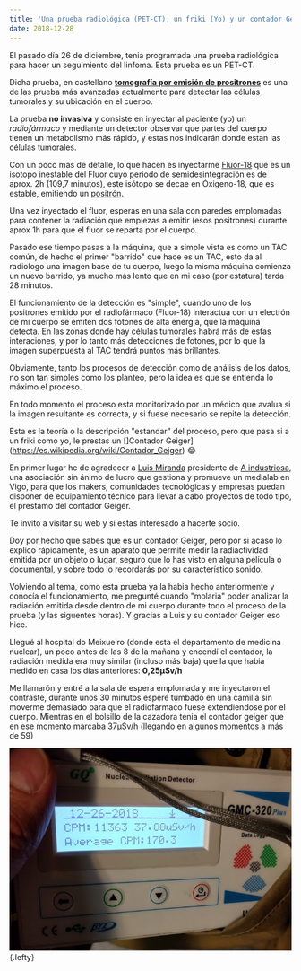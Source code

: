 ```yaml
---
title: 'Una prueba radiológica (PET-CT), un friki (Yo) y un contador Geiger'
date: 2018-12-28
---
```


El pasado día 26 de diciembre, tenia programada una prueba radiológica para hacer un seguimiento del linfoma. Esta prueba es un PET-CT.

Dicha prueba, en castellano **[tomografía por emisión de prositrones](https://es.wikipedia.org/wiki/Tomograf%C3%ADa_por_emisi%C3%B3n_de_positrones)** es una de las prueba más avanzadas actualmente para detectar las células tumorales y su ubicación en el cuerpo.

La prueba **no invasiva** y consiste en inyectar al paciente (yo) un _radiofármaco_ y mediante un detector observar que partes del cuerpo tienen un metabolismo más rápido, y estas nos indicarán donde estan las células tumorales.

Con un poco más de detalle, lo que hacen es inyectarme [Fluor-18](https://es.wikipedia.org/wiki/Fl%C3%BAor_18) que es un isotopo inestable del Fluor cuyo periodo de semidesintegración es de aprox. 2h (109,7 minutos), este isótopo se decae en Óxigeno-18, que es estable, emitiendo un [positrón](https://es.wikipedia.org/wiki/Positr%C3%B3n).

Una vez inyectado el fluor, esperas en una sala con paredes emplomadas para contener la radiación que empiezas a emitir (esos positrones) durante aprox 1h para que el fluor se reparta por el cuerpo. 

Pasado ese tiempo pasas a la máquina, que a simple vista es como un TAC común, de hecho el primer "barrido" que hace es un TAC, esto da al radiologo una imagen base de tu cuerpo, luego la misma máquina comienza un nuevo barrido, ya mucho más lento que en mi caso (por estatura) tarda 28 minutos. 

El funcionamiento de la detección es "simple", cuando uno de los positrones emitido por el radiofármaco (Fluor-18) interactua con un electrón de mi cuerpo se emiten dos fotones de alta energía, que la máquina detecta. En las zonas donde hay células tumorales habrá más de estas interaciones, y por lo tanto más detecciones de fotones, por lo que la imagen superpuesta al TAC tendrá puntos más brillantes.

Obviamente, tanto los procesos de detección como de análisis de los datos, no son tan simples como los planteo, pero la idea es que se entienda lo máximo el proceso.

En todo momento el proceso esta monitorizado por un médico que avalua si la imagen resultante es correcta, y si fuese necesario se repite la detección.

Esta es la teoría o la descripción "estandar" del proceso, pero que pasa si a un friki como yo, le prestas un []Contador Geiger](https://es.wikipedia.org/wiki/Contador_Geiger) :joy:

En primer lugar he de agradecer a [Luis Miranda](https://www.linkedin.com/in/luis-miranda-acebedo-66491471/) presidente de [A industriosa](https://intranet.aindustriosa.org/), una asociación sin ánimo de lucro que gestiona y promueve un medialab en Vigo, para que los makers, comunidades tecnológicas y empresas puedan disponer de equipamiento técnico para llevar a cabo proyectos de todo tipo, el prestamo del contador Geiger.

Te invito a visitar su web y si estas interesado a hacerte socio.

Doy por hecho que sabes que es un contador Geiger, pero por si acaso lo explico rápidamente, es un aparato que permite medir la radiactividad emitida por un objeto o lugar, seguro que lo has visto en alguna película o documental, y sobre todo lo recordarás por su característico sonido.

Volviendo al tema, como esta prueba ya la habia hecho anteriormente y conocía el funcionamiento, me pregunté cuando "molaria" poder analizar la radiación emitida desde dentro de mi cuerpo durante todo el proceso de la prueba (y las siguentes horas). Y gracias a Luis y su contador Geiger eso hice.

Llegué al hospital do Meixueiro (donde esta el departamento de medicina nuclear), un poco antes de las 8 de la mañana y encendí el contador, la radiación medida era muy similar (incluso más baja) que la que habia medido en casa los días anteriores: **0,25&micro;Sv/h**

Me llamarón y entré a la sala de espera emplomada y me inyectaron el contraste, durante unos 30 minutos esperé tumbado en una camilla sin moverme demasiado para que el radiofarmaco fuese extendiendose por el cuerpo. Mientras en el bolsillo de la cazadora tenia el contador geiger que en ese momento marcaba 37&micro;Sv/h (llegando en algunos momentos a más de 59)

![](/images/PET01.jpg){.lefty}





